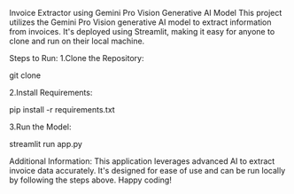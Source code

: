 Invoice Extractor using Gemini Pro Vision Generative AI Model
This project utilizes the Gemini Pro Vision generative AI model to extract information from invoices. It's deployed using Streamlit, making it easy for anyone to clone and run on their local machine.

Steps to Run:
1.Clone the Repository:

git clone <repository-url>


2.Install Requirements:

pip install -r requirements.txt


3.Run the Model:

streamlit run app.py


Additional Information:
This application leverages advanced AI to extract invoice data accurately. It's designed for ease of use and can be run locally by following the steps above. Happy coding!
